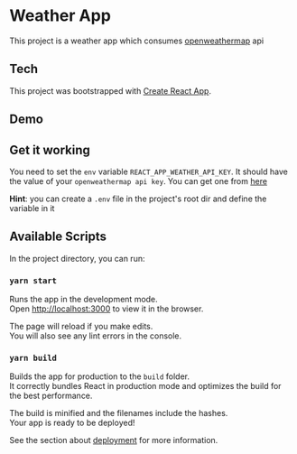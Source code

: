 # Weather App

This project is a weather app which consumes [openweathermap](https://openweathermap.org/) api

## Tech

This project was bootstrapped with [Create React App](https://github.com/facebook/create-react-app).

## Demo

## Get it working

You need to set the `env` variable `REACT_APP_WEATHER_API_KEY`. It should have the value of your `openweathermap api key`. You can get one from [here](https://home.openweathermap.org/api_keys)

__Hint__: you can create a `.env` file in the project's root dir and define the variable in it

## Available Scripts

In the project directory, you can run:

### `yarn start`

Runs the app in the development mode.\
Open [http://localhost:3000](http://localhost:3000) to view it in the browser.

The page will reload if you make edits.\
You will also see any lint errors in the console.

### `yarn build`

Builds the app for production to the `build` folder.\
It correctly bundles React in production mode and optimizes the build for the best performance.

The build is minified and the filenames include the hashes.\
Your app is ready to be deployed!

See the section about [deployment](https://facebook.github.io/create-react-app/docs/deployment) for more information.
